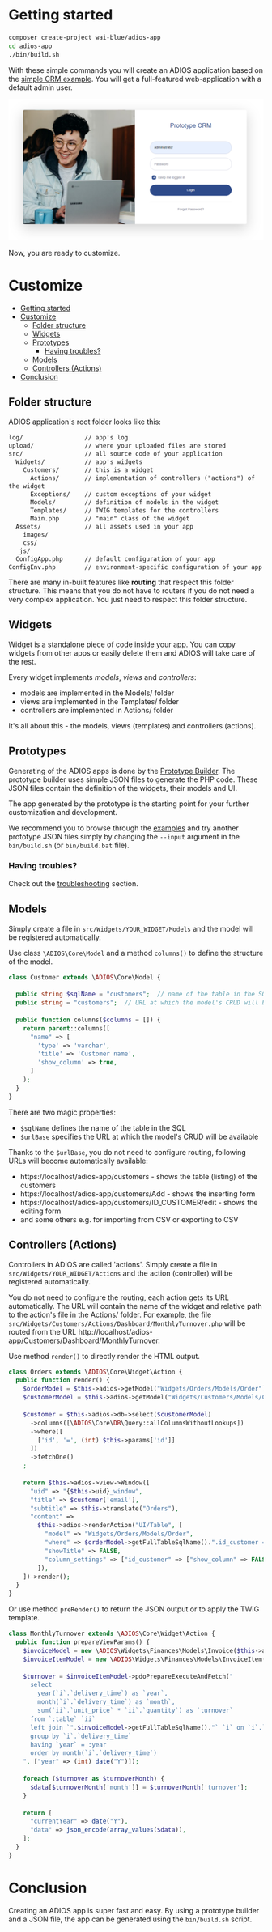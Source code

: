 # Getting started

```sh
composer create-project wai-blue/adios-app
cd adios-app
./bin/build.sh
```

With these simple commands you will create an ADIOS application based on the [simple CRM example](Prototype/examples/10-simple-crm). You will get a full-featured web-application with a default admin user.

<img src="Assets/images/login.png?raw=true">

Now, you are ready to customize.

# Customize

- [Getting started](#getting-started)
- [Customize](#customize)
  - [Folder structure](#folder-structure)
  - [Widgets](#widgets)
  - [Prototypes](#prototypes)
    - [Having troubles?](#having-troubles)
  - [Models](#models)
  - [Controllers (Actions)](#controllers-actions)
- [Conclusion](#conclusion)

## Folder structure

ADIOS application's root folder looks like this:

```
log/                 // app's log
upload/              // where your uploaded files are stored
src/                 // all source code of your application
  Widgets/           // app's widgets
    Customers/       // this is a widget
      Actions/       // implementation of controllers ("actions") of the widget
      Exceptions/    // custom exceptions of your widget
      Models/        // definition of models in the widget
      Templates/     // TWIG templates for the controllers
      Main.php       // "main" class of the widget
  Assets/            // all assets used in your app
    images/
    css/
   js/
  ConfigApp.php      // default configuration of your app
ConfigEnv.php        // environment-specific configuration of your app
```  

There are many in-built features like **routing** that respect this folder structure. This means that you do not have to routers if you do not need a very complex application. You just need to respect this folder structure.

## Widgets

Widget is a standalone piece of code inside your app. You can copy widgets from other apps or easily delete them and ADIOS will take care of the rest.

Every widget implements *models*, *views* and *controllers*:

  * models are implemented in the Models/ folder
  * views are implemented in the Templates/ folder
  * controllers are implemented in Actions/ folder

It's all about this - the models, views (templates) and controllers (actions).

## Prototypes

Generating of the ADIOS apps is done by the [Prototype Builder](Prototype/user-guide.md). The prototype builder uses simple JSON files to generate the PHP code. These JSON files contain the definition of the widgets, their models and UI.

The app generated by the prototype is the starting point for your further customization and development.

We recommend you to browse through the [examples](Prototype/examples) and try another prototype JSON files simply by changing the ```--input``` argument in the ```bin/build.sh``` (or ```bin/build.bat``` file).

### Having troubles?

Check out the [troubleshooting](Prototype/troubleshooting.md) section.

## Models

Simply create a file in ```src/Widgets/YOUR_WIDGET/Models``` and the model will be registered automatically.

Use class ```\ADIOS\Core\Model``` and a method ```columns()``` to define the structure of the model.

```php
class Customer extends \ADIOS\Core\Model {

  public string $sqlName = "customers";  // name of the table in the SQL
  public string = "customers";  // URL at which the model's CRUD will be available

  public function columns($columns = []) {
    return parent::columns([
      "name" => [
        'type' => 'varchar',
        'title' => 'Customer name',
        'show_column' => true,
      ]
    );
  }
}
```

There are two magic properties:

  * ```$sqlName``` defines the name of the table in the SQL
  * ```$urlBase``` specifies the URL at which the model's CRUD will be available

Thanks to the ```$urlBase```, you do not need to configure routing, following URLs will become automatically available:

  * https://localhost/adios-app/customers - shows the table (listing) of the customers
  * https://localhost/adios-app/customers/Add - shows the inserting form
  * https://localhost/adios-app/customers/ID_CUSTOMER/edit - shows the editing form
  * and some others e.g. for importing from CSV or exporting to CSV

## Controllers (Actions)

Controllers in ADIOS are called 'actions'. Simply create a file in ```src/Widgets/YOUR_WIDGET/Actions``` and the action (controller) will be registered automatically.

You do not need to configure the routing, each action gets its URL automatically. The URL will contain the name of the widget and relative path to the action's file in the Actions/ folder. For example, the file ```src/Widgets/Customers/Actions/Dashboard/MonthlyTurnover.php``` will be routed from the URL http://localhost/adios-app/Customers/Dashboard/MonthlyTurnover.

Use method ```render()``` to directly render the HTML output.

```php
class Orders extends \ADIOS\Core\Widget\Action {
  public function render() {
    $orderModel = $this->adios->getModel("Widgets/Orders/Models/Order");
    $customerModel = $this->adios->getModel("Widgets/Customers/Models/Customer");

    $customer = $this->adios->db->select($customerModel)
      ->columns([\ADIOS\Core\DB\Query::allColumnsWithoutLookups])
      ->where([
        ['id', '=', (int) $this->params['id']]
      ])
      ->fetchOne()
    ;

    return $this->adios->view->Window([
      "uid" => "{$this->uid}_window",
      "title" => $customer['email'],
      "subtitle" => $this->translate("Orders"),
      "content" => 
        $this->adios->renderAction("UI/Table", [
          "model" => "Widgets/Orders/Models/Order",
          "where" => $orderModel->getFullTableSqlName().".id_customer = ".(int) $this->params['id'],
          "showTitle" => FALSE,
          "column_settings" => ["id_customer" => ["show_column" => FALSE]],
        ]),
    ])->render();
  }
}
```

Or use method ```preRender()``` to return the JSON output or to apply the TWIG template.

```php
class MonthlyTurnover extends \ADIOS\Core\Widget\Action {
  public function prepareViewParams() {
    $invoiceModel = new \ADIOS\Widgets\Finances\Models\Invoice($this->adios);
    $invoiceItemModel = new \ADIOS\Widgets\Finances\Models\InvoiceItem($this->adios);

    $turnover = $invoiceItemModel->pdoPrepareExecuteAndFetch("
      select
        year(`i`.`delivery_time`) as `year`,
        month(`i`.`delivery_time`) as `month`,
        sum(`ii`.`unit_price` * `ii`.`quantity`) as `turnover`
      from `:table` `ii`
      left join `".$invoiceModel->getFullTableSqlName()."` `i` on `i`.`id` = `ii`.`id_invoice`
      group by `i`.`delivery_time`
      having `year` = :year
      order by month(`i`.`delivery_time`)
    ", ["year" => (int) date("Y")]);

    foreach ($turnover as $turnoverMonth) {
      $data[$turnoverMonth['month']] = $turnoverMonth['turnover'];
    }

    return [
      "currentYear" => date("Y"),
      "data" => json_encode(array_values($data)),
    ];
  }
}
```

# Conclusion

Creating an ADIOS app is super fast and easy. By using a prototype builder and a JSON file, the app can be generated using the ```bin/build.sh``` script.
